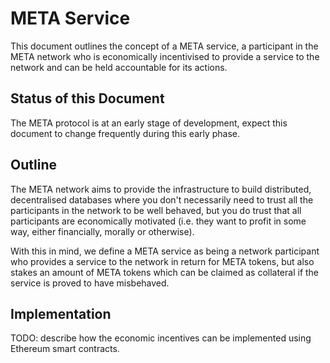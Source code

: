 # META Service

This document outlines the concept of a META service, a participant in the
META network who is economically incentivised to provide a service to the
network and can be held accountable for its actions.

## Status of this Document

The META protocol is at an early stage of development, expect this document to
change frequently during this early phase.

## Outline

The META network aims to provide the infrastructure to build distributed,
decentralised databases where you don't necessarily need to trust all the
participants in the network to be well behaved, but you do trust that all
participants are economically motivated (i.e. they want to profit in some
way, either financially, morally or otherwise).

With this in mind, we define a META service as being a network participant who
provides a service to the network in return for META tokens, but also stakes an
amount of META tokens which can be claimed as collateral if the service is
proved to have misbehaved.

## Implementation

TODO: describe how the economic incentives can be implemented using Ethereum
      smart contracts.
